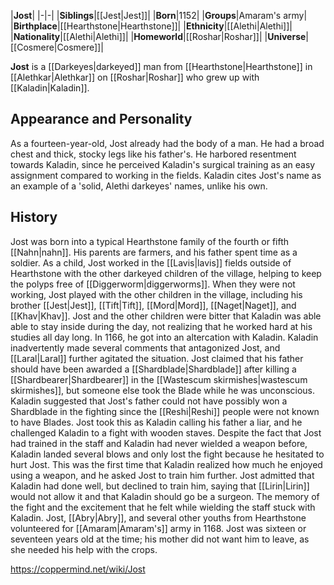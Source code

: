 |**Jost**|
|-|-|
|**Siblings**|[[Jest\|Jest]]|
|**Born**|1152|
|**Groups**|Amaram's army|
|**Birthplace**|[[Hearthstone\|Hearthstone]]|
|**Ethnicity**|[[Alethi\|Alethi]]|
|**Nationality**|[[Alethi\|Alethi]]|
|**Homeworld**|[[Roshar\|Roshar]]|
|**Universe**|[[Cosmere\|Cosmere]]|

**Jost** is a [[Darkeyes\|darkeyed]] man from [[Hearthstone\|Hearthstone]] in [[Alethkar\|Alethkar]] on [[Roshar\|Roshar]] who grew up with [[Kaladin\|Kaladin]].

## Appearance and Personality
As a fourteen-year-old, Jost already had the body of a man. He had a broad chest and thick, stocky legs like his father's. He harbored resentment towards Kaladin, since he perceived Kaladin's surgical training as an easy assignment compared to working in the fields. Kaladin cites Jost's name as an example of a 'solid, Alethi darkeyes' names, unlike his own.

## History
Jost was born into a typical Hearthstone family of the fourth or fifth [[Nahn\|nahn]]. His parents are farmers, and his father spent time as a soldier.
As a child, Jost worked in the [[Lavis\|lavis]] fields outside of Hearthstone with the other darkeyed children of the village, helping to keep the polyps free of [[Diggerworm\|diggerworms]]. When they were not working, Jost played with the other children in the village, including his brother [[Jest\|Jest]], [[Tift\|Tift]], [[Mord\|Mord]], [[Naget\|Naget]], and [[Khav\|Khav]]. Jost and the other children were bitter that Kaladin was able able to stay inside during the day, not realizing that he worked hard at his studies all day long.
In 1166, he got into an altercation with Kaladin. Kaladin inadvertently made several comments that antagonized Jost, and [[Laral\|Laral]] further agitated the situation. Jost claimed that his father should have been awarded a [[Shardblade\|Shardblade]] after killing a [[Shardbearer\|Shardbearer]] in the [[Wastescum skirmishes\|wastescum skirmishes]], but someone else took the Blade while he was unconscious. Kaladin suggested that Jost's father could not have possibly won a Shardblade in the fighting since the [[Reshi\|Reshi]] people were not known to have Blades. Jost took this as Kaladin calling his father a liar, and he challenged Kaladin to a fight with wooden staves. Despite the fact that Jost had trained in the staff and Kaladin had never wielded a weapon before, Kaladin landed several blows and only lost the fight because he hesitated to hurt Jost. This was the first time that Kaladin realized how much he enjoyed using a weapon, and he asked Jost to train him further. Jost admitted that Kaladin had done well, but declined to train him, saying that [[Lirin\|Lirin]] would not allow it and that Kaladin should go be a surgeon. The memory of the fight and the excitement that he felt while wielding the staff stuck with Kaladin.
Jost, [[Abry\|Abry]], and several other youths from Hearthstone volunteered for [[Amaram\|Amaram's]] army in 1168. Jost was sixteen or seventeen years old at the time; his mother did not want him to leave, as she needed his help with the crops.



https://coppermind.net/wiki/Jost